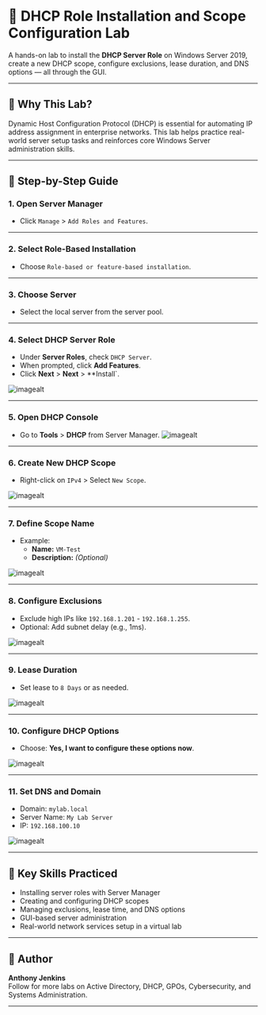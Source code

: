 # 📡 DHCP Role Installation and Scope Configuration Lab

A hands-on lab to install the **DHCP Server Role** on Windows Server 2019, create a new DHCP scope, configure exclusions, lease duration, and DNS options — all through the GUI.

---

## 🧠 Why This Lab?

Dynamic Host Configuration Protocol (DHCP) is essential for automating IP address assignment in enterprise networks. This lab helps practice real-world server setup tasks and reinforces core Windows Server administration skills.

---

## 🧭 Step-by-Step Guide

### 1. Open Server Manager
- Click `Manage` > `Add Roles and Features`.



---

### 2. Select Role-Based Installation
- Choose `Role-based or feature-based installation`.

---

### 3. Choose Server
- Select the local server from the server pool.

---

### 4. Select DHCP Server Role
- Under **Server Roles**, check `DHCP Server`.
- When prompted, click **Add Features**.
- Click **Next** > **Next** > **Install`.

![imagealt](https://github.com/techtracker619/dhcp/blob/497b3be5a00e76ab7614c37f44719bbd4d09b975/screenshots/VirtualBox_AC-DC-SERVER_30_06_2025_01_48_43.png)

---

### 5. Open DHCP Console
- Go to **Tools** > **DHCP** from Server Manager.
![imagealt](https://github.com/techtracker619/dhcp/blob/497b3be5a00e76ab7614c37f44719bbd4d09b975/screenshots/VirtualBox_AC-DC-SERVER_30_06_2025_01_51_27.png)

---

### 6. Create New DHCP Scope
- Right-click on `IPv4` > Select `New Scope`.

![imagealt](https://github.com/techtracker619/dhcp/blob/497b3be5a00e76ab7614c37f44719bbd4d09b975/screenshots/VirtualBox_AC-DC-SERVER_30_06_2025_01_58_21.png)

---

### 7. Define Scope Name
- Example:  
  - **Name:** `VM-Test`  
  - **Description:** _(Optional)_

![imagealt](https://github.com/techtracker619/dhcp/blob/497b3be5a00e76ab7614c37f44719bbd4d09b975/screenshots/VirtualBox_AC-DC-SERVER_30_06_2025_01_59_04.png)

---

### 8. Configure Exclusions
- Exclude high IPs like `192.168.1.201` - `192.168.1.255`.
- Optional: Add subnet delay (e.g., 1ms).

![imagealt](https://github.com/techtracker619/dhcp/blob/497b3be5a00e76ab7614c37f44719bbd4d09b975/screenshots/VirtualBox_AC-DC-SERVER_30_06_2025_02_02_14.png)

---

### 9. Lease Duration
- Set lease to `8 Days` or as needed.

![imagealt](https://github.com/techtracker619/dhcp/blob/497b3be5a00e76ab7614c37f44719bbd4d09b975/screenshots/VirtualBox_AC-DC-SERVER_30_06_2025_02_02_37.png)

---

### 10. Configure DHCP Options
- Choose: **Yes, I want to configure these options now**.

![imagealt](https://github.com/techtracker619/dhcp/blob/497b3be5a00e76ab7614c37f44719bbd4d09b975/screenshots/VirtualBox_AC-DC-SERVER_30_06_2025_02_02_56.png)

---

### 11. Set DNS and Domain
- Domain: `mylab.local`  
- Server Name: `My Lab Server`  
- IP: `192.168.100.10`

![imagealt](https://github.com/techtracker619/dhcp/blob/497b3be5a00e76ab7614c37f44719bbd4d09b975/screenshots/VirtualBox_AC-DC-SERVER_30_06_2025_02_03_50.png)

---

## 🧪 Key Skills Practiced

- Installing server roles with Server Manager  
- Creating and configuring DHCP scopes  
- Managing exclusions, lease time, and DNS options  
- GUI-based server administration  
- Real-world network services setup in a virtual lab

---

## 🤝 Author

**Anthony Jenkins**  
Follow for more labs on Active Directory, DHCP, GPOs, Cybersecurity, and Systems Administration.

---
